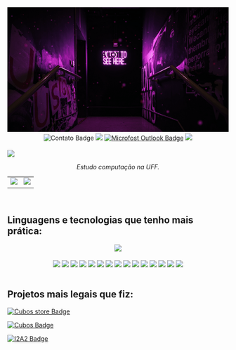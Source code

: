 <div id="header" align="center">
  <img src="capagithub.gif" width="600"/>
</div>

<div id="badges" align="center">
  <img src="https://img.shields.io/badge/contato:-%23311040?style=for-the-badge" alt="Contato Badge"/>
<a href="https://www.linkedin.com/in/paularml/"><img src="https://img.shields.io/badge/Linkedin-%23311040?style=for-the-badge&logo=linkedin&logoColor=white" target="_blank"></a> <a href="mailto:paula.rml@hotmail.com" target="_blank"><img src="https://img.shields.io/badge/outlook-%23311040?style=for-the-badge&logo=microsoft%20outlook&logoColor=white" alt="Microfost Outlook Badge"/></a> <a href="https://paularml.me/" target="_blank"><img src="https://img.shields.io/badge/curriculo-%23311040?style=for-the-badge&logo=microsoft%20edge&logoColor=white"/></a> 
</div>
<br>
<img src="https://readme-typing-svg.herokuapp.com?color=%23EF4BF2&size=250&duration=3000&center=true&width=5000&height=500&lines=Oie+pessoas!;Me+chamo+Paula+(:" align="center" />

*<div align="center">Estudo computação na UFF.</div>* 


<table cellspacing="0">
  <tr>
    <td>
      <img src="https://github-readme-streak-stats.herokuapp.com/?user=paularml&theme=midnight-purple" style="width: 100%;"/> 
    </td>
    <td>
      <img src="https://github-readme-stats.vercel.app/api/top-langs/?username=paularml&layout=compact&theme=midnight-purple" style="width: 120%;"/>
    </td>
  </tr>
</table>

<br>

Linguagens e tecnologias que tenho mais prática:
--
<div align="center"><img src ="http://github-profile-summary-cards.vercel.app/api/cards/repos-per-language?username=paularml&theme=midnight_purple" width="500"> </div>
<br>
<div align="center">
<img src= "https://img.shields.io/badge/Python-000000.svg?style=for-the-badge&logo=Python&logoColor=white"> <img src= "https://img.shields.io/badge/JavaScript-000000.svg?style=for-the-badge&logo=JavaScript&logoColor=white"> <img src= "https://img.shields.io/badge/Node.js-1E0A26.svg?style=for-the-badge&logo=nodedotjs&logoColor=white"> <img src= "https://img.shields.io/badge/Express-1E0A26.svg?style=for-the-badge&logo=Express&logoColor=white"> <img src="https://img.shields.io/badge/npm-1E0A26.svg?style=for-the-badge&logo=npm&logoColor=white"> <img src="https://img.shields.io/badge/JSON-311040.svg?style=for-the-badge&logo=JSON&logoColor=white"> <img src="https://img.shields.io/badge/JSON%20Web%20Tokens-311040.svg?style=for-the-badge&logo=JSON-Web-Tokens&logoColor=white"> <img src="https://img.shields.io/badge/PostgreSQL-311040.svg?style=for-the-badge&logo=PostgreSQL&logoColor=white"> <img src="https://img.shields.io/badge/Prisma-5F1773.svg?style=for-the-badge&logo=Prisma&logoColor=white"> <img src="https://img.shields.io/badge/Insomnia-5F1773.svg?style=for-the-badge&logo=Insomnia&logoColor=white"> <img src= "https://img.shields.io/badge/Git-5F1773.svg?style=for-the-badge&logo=Git&logoColor=white"> <img src= "https://img.shields.io/badge/HTML5-7F188C.svg?style=for-the-badge&logo=HTML5&logoColor=white"> <img src= "https://img.shields.io/badge/CSS3-7F188C.svg?style=for-the-badge&logo=CSS3&logoColor=white"> <img src= "https://img.shields.io/badge/Amazon%20AWS-7F188C.svg?style=for-the-badge&logo=Amazon-AWS&logoColor=white">  <img src= "https://img.shields.io/badge/Visual%20Studio%20Code-F063F2.svg?style=for-the-badge&logo=Visual-Studio-Code&logoColor=white">

</div>

<br>

Projetos mais legais que fiz:
--

<a href="https://github.com/marislaradev/Desafio-M05" target="_blank"> <img src="https://img.shields.io/badge/Cubos_Store_API-Github-%23EF4BF2?style=for-the-badge&logo=github&logoColor=white&labelColor=%23311040" alt="Cubos store Badge"/> </a>


<a href="https://github.com/paularml/desafio3-cubos" target="_blank"> <img src="https://img.shields.io/badge/Projeto%20Dindin%20API-Github-%23EF4BF2?style=for-the-badge&logo=github&logoColor=white&labelColor=%23311040" alt="Cubos Badge"/> </a>


<a href="https://github.com/paularml/desafio1-i2a2" target="_blank"> <img src="https://img.shields.io/badge/Site%20de%20Vendas%20I2A2-Github-%23EF4BF2?style=for-the-badge&logo=github&logoColor=white&labelColor=%23311040" alt="I2A2 Badge"/> </a>

<br>
